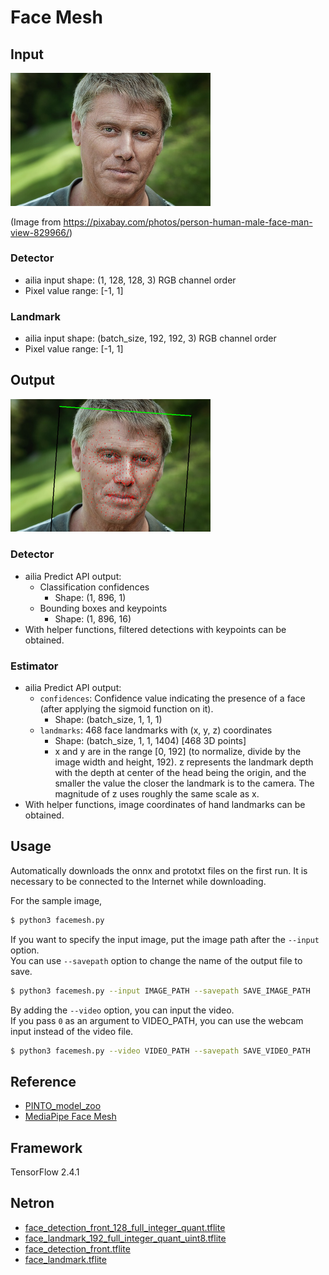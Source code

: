 # Face Mesh

## Input

<img src="man.jpg" width="320px">

(Image from https://pixabay.com/photos/person-human-male-face-man-view-829966/)

### Detector

- ailia input shape: (1, 128, 128, 3) RGB channel order
- Pixel value range: [-1, 1]

### Landmark

- ailia input shape: (batch_size, 192, 192, 3) RGB channel order
- Pixel value range: [-1, 1]

## Output

<img src="output.png" width="320px">

### Detector

- ailia Predict API output:
  - Classification confidences
    - Shape: (1, 896, 1)
  - Bounding boxes and keypoints
    - Shape: (1, 896, 16)
- With helper functions, filtered detections with keypoints can be obtained.

### Estimator

- ailia Predict API output:
  - `confidences`: Confidence value indicating the presence of a face (after
  applying the sigmoid function on it).
    - Shape: (batch_size, 1, 1, 1)
  - `landmarks`: 468 face landmarks with (x, y, z) coordinates
    - Shape: (batch_size, 1, 1, 1404) [468 3D points]
    - x and y are in the range [0, 192] (to normalize, divide by the image width
    and height, 192). z represents the landmark depth with the depth at center
    of the head being the origin, and the smaller the value the closer the
    landmark is to the camera. The magnitude of z uses roughly the same scale as
    x.
- With helper functions, image coordinates of hand landmarks can be obtained.

## Usage

Automatically downloads the onnx and prototxt files on the first run.
It is necessary to be connected to the Internet while downloading.

For the sample image,
``` bash
$ python3 facemesh.py 
```

If you want to specify the input image, put the image path after the `--input` option.  
You can use `--savepath` option to change the name of the output file to save.
```bash
$ python3 facemesh.py --input IMAGE_PATH --savepath SAVE_IMAGE_PATH
```

By adding the `--video` option, you can input the video.   
If you pass `0` as an argument to VIDEO_PATH, you can use the webcam input instead of the video file.
```bash
$ python3 facemesh.py --video VIDEO_PATH --savepath SAVE_VIDEO_PATH
```

## Reference

- [PINTO_model_zoo](https://github.com/PINTO0309/PINTO_model_zoo/tree/main/032_FaceMesh/04_full_integer_quantization)
- [MediaPipe Face Mesh](https://google.github.io/mediapipe/solutions/face_mesh)

## Framework

TensorFlow 2.4.1

## Netron

- [face_detection_front_128_full_integer_quant.tflite](https://netron.app/?url=https://storage.googleapis.com/ailia-models-tflite/blazeface/face_detection_front_128_full_integer_quant.tflite)
- [face_landmark_192_full_integer_quant_uint8.tflite](https://netron.app/?url=https://storage.googleapis.com/ailia-models-tflite/facemesh/face_landmark_192_full_integer_quant_uint8.tflite)
- [face_detection_front.tflite](https://netron.app/?url=https://storage.googleapis.com/ailia-models-tflite/facemesh/face_detection_front.tflite)
- [face_landmark.tflite](https://netron.app/?url=https://storage.googleapis.com/ailia-models-tflite/facemesh/face_landmark.tflite)

